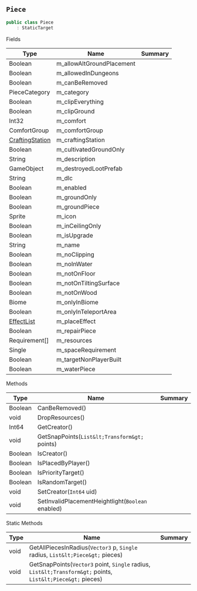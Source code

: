 ## `Piece`

```csharp
public class Piece
    : StaticTarget

```

Fields

| Type | Name | Summary | 
| --- | --- | --- | 
| Boolean | m_allowAltGroundPlacement |  | 
| Boolean | m_allowedInDungeons |  | 
| Boolean | m_canBeRemoved |  | 
| PieceCategory | m_category |  | 
| Boolean | m_clipEverything |  | 
| Boolean | m_clipGround |  | 
| Int32 | m_comfort |  | 
| ComfortGroup | m_comfortGroup |  | 
| [CraftingStation](./CraftingStation.md) | m_craftingStation |  | 
| Boolean | m_cultivatedGroundOnly |  | 
| String | m_description |  | 
| GameObject | m_destroyedLootPrefab |  | 
| String | m_dlc |  | 
| Boolean | m_enabled |  | 
| Boolean | m_groundOnly |  | 
| Boolean | m_groundPiece |  | 
| Sprite | m_icon |  | 
| Boolean | m_inCeilingOnly |  | 
| Boolean | m_isUpgrade |  | 
| String | m_name |  | 
| Boolean | m_noClipping |  | 
| Boolean | m_noInWater |  | 
| Boolean | m_notOnFloor |  | 
| Boolean | m_notOnTiltingSurface |  | 
| Boolean | m_notOnWood |  | 
| Biome | m_onlyInBiome |  | 
| Boolean | m_onlyInTeleportArea |  | 
| [EffectList](./EffectList.md) | m_placeEffect |  | 
| Boolean | m_repairPiece |  | 
| Requirement[] | m_resources |  | 
| Single | m_spaceRequirement |  | 
| Boolean | m_targetNonPlayerBuilt |  | 
| Boolean | m_waterPiece |  | 


Methods

| Type | Name | Summary | 
| --- | --- | --- | 
| Boolean | CanBeRemoved() |  | 
| void | DropResources() |  | 
| Int64 | GetCreator() |  | 
| void | GetSnapPoints(`List&lt;Transform&gt;` points) |  | 
| Boolean | IsCreator() |  | 
| Boolean | IsPlacedByPlayer() |  | 
| Boolean | IsPriorityTarget() |  | 
| Boolean | IsRandomTarget() |  | 
| void | SetCreator(`Int64` uid) |  | 
| void | SetInvalidPlacementHeightlight(`Boolean` enabled) |  | 


Static Methods

| Type | Name | Summary | 
| --- | --- | --- | 
| void | GetAllPiecesInRadius(`Vector3` p, `Single` radius, `List&lt;Piece&gt;` pieces) |  | 
| void | GetSnapPoints(`Vector3` point, `Single` radius, `List&lt;Transform&gt;` points, `List&lt;Piece&gt;` pieces) |  | 


